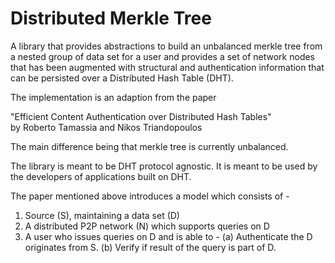 # Distributed Merkle Tree

A library that provides abstractions to build an unbalanced merkle tree
 from a nested group of data set for a user and provides a set of network
 nodes that has been augmented with structural and authentication information
 that can be persisted over a Distributed Hash Table (DHT).

 The implementation is an adaption from the paper

 "Efficient Content Authentication over Distributed Hash Tables"<br>
 by Roberto Tamassia and Nikos Triandopoulos

 The main difference being that merkle tree is currently unbalanced.

 The library is meant to be DHT protocol agnostic. It is meant to be used by the developers of applications
 built on DHT.

 The paper mentioned above introduces a model which consists of -

 1. Source (S),  maintaining a data set (D)
 2. A distributed P2P network (N) which supports queries on D
 3. A user who issues queries on D and is able to -
     (a) Authenticate the D originates from S.
     (b) Verify if result of the query is part of D.


